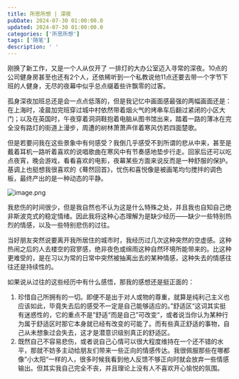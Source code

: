 ```yaml
---
title: 所思所想 | 深夜
pubDate: 2024-07-30 01:00:00.0
updated: 2024-07-30 01:00:00.0
categories: ['所思所想']
tags: ['随笔']
description: ' '
---
```


刚换了新工作，又是一个人从仅开了 一排灯的大办公室迈入寻常的深夜。10点的公司健身房甚至也还有2个人，还依稀听到一个私教说他11点还要去带一个字节下班的人健身，无尽的夜幕中似乎总点缀着些许飘零的过客。

孤身深夜加班总还是会一点点低落的，但是我记忆中画面感最强的两幅画面还是：在上海时，凌晨加完班穿过城中村依然带着烟火气的烤串车后翻过紧闭的小区大门；以及在英国时，午夜穿着洞洞鞋抱着电脑从图书馆出来，踏着一路的薄冰在完全没有路灯的街道上漫步，周遭的树林萧萧声伴着寒风仿若四面楚歌。

但是若要问我在这些景象中有何感受？我倒几乎感受不到所谓的悲从中来，甚至是戴着耳机一路听着喜欢的说唱歌曲在寒风中有节奏感地垫步行走。回家后还可以吃点夜宵，晚会游戏，看看喜欢的电影，夜幕某些方面来说反而是一种舒服的保护。基调上也挺想我很喜欢的《蓦然回首》，忧伤和喜悦像是被画笔均匀搅拌的调色板，最终产出的是一种动态的平静。

![image.png](https://ender-picgo.oss-cn-shenzhen.aliyuncs.com/img/20240730001539.png)

我悲伤的时间很少，但是我自然也不认为这是什么特殊之处，并且我也自知自己绝非斯波克式的稳定情绪。因此我将这种心态理解为是缺少经历——缺少一些特别热烈的情感，以及一些特别悲伤的过往。

当好朋友突然说要离开我所居住的城市时，我经历过几次这种突然的空虚感。这种热闹之后的人去楼空的寂寥感，绝非夜色或绵雨这种自然环境所能带来的。比这种更难受的，是在习以为常的日常中突然被抽离出去的某种情感，这种失去的情感往往还是持续性的。

如果说从过往的这些经历中有什么感悟，那我的感想还是挺正面的：

1. 珍惜自己所拥有的一切。即便不是出于对人或物的尊重，就算是纯利己主义也应该如此，毕竟失去后的感受不一定是自己能够适应的。”舒适区“这词其实挺有迷惑性的，它的重点不是”舒适“而是自己”可改变“，或者说当你认为某种行为属于舒适区时那它本身就已经有改变的可能了。而有些真正舒适的事物，自己从未想象过会失去，这才是潜意识级别真正的舒适区。
2. 既然自己不容易悲伤，或者说自己心情可以很大程度维持在一个还不错的水平，那就不妨多主动给朋友们带来一些正向的情感传达。我很佩服那些在哪都像”小太阳“一样的人，很多时候我看到他人反馈不够正向时就会放弃一些情感输出。但其实我自己完全不丧，并且理论上没有人不喜欢开心愉悦的氛围。

